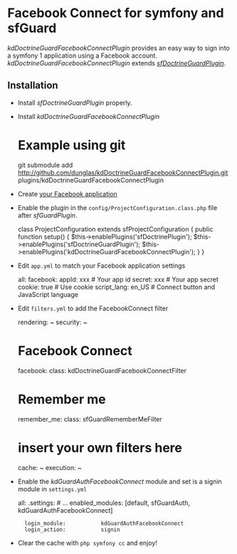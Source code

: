 # Facebook Connect for symfony and sfGuard


_kdDoctrineGuardFacebookConnectPlugin_ provides an easy way to sign into a symfony 1 application using a Facebook account.
_kdDoctrineGuardFacebookConnectPlugin_ extends [_sfDoctrineGuardPlugin_](http://www.symfony-project.org/plugins/sfDoctrineGuardPlugin). 

## Installation

* Install _sfDoctrineGuardPlugin_ properly.    
* Install _kdDoctrineGuardFacebookConnectPlugin_

    # Example using git
    git submodule add http://github.com/dunglas/kdDoctrineGuardFacebookConnectPlugin.git plugins/kdDoctrineGuardFacebookConnectPlugin

* Create [your Facebook application](http://www.facebook.com/developers/)
* Enable the plugin in the `config/ProjectConfiguration.class.php` file after _sfGuardPlugin_.

    class ProjectConfiguration extends sfProjectConfiguration {
      public function setup()
      {
        $this->enablePlugins('sfDoctrinePlugin');
        $this->enablePlugins('sfDoctrineGuardPlugin');
        $this->enablePlugins('kdDoctrineGuardFacebookConnectPlugin');
      }
    }

* Edit `app.yml` to match your Facebook application settings

    all:
      facebook:
        appId:                  xxx   # Your app id
        secret:                 xxx   # Your app secret
        cookie:                 true  # Use cookie
        script_lang:            en_US # Connect button and JavaScript language

* Edit `filters.yml` to add the FacebookConnect filter

    rendering: ~
    security:  ~

    # Facebook Connect
    facebook:
      class: kdDoctrineGuardFacebookConnectFilter

    # Remember me
    remember_me:
      class: sfGuardRememberMeFilter

    # insert your own filters here

    cache:     ~
    execution: ~

* Enable the _kdGuardAuthFacebookConnect_ module and set is a signin module in `settings.yml`

    all:
      .settings:
        # ...
        enabled_modules:        [default, sfGuardAuth, kdGuardAuthFacebookConnect]

        login_module:           kdGuardAuthFacebookConnect
        login_action:           signin

* Clear the cache with `php symfony cc` and enjoy!